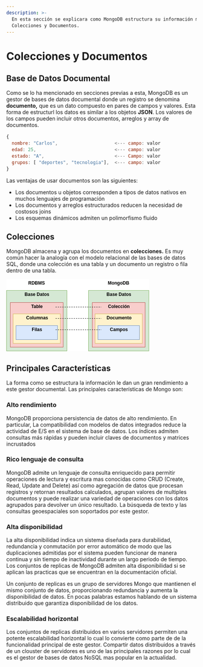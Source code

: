 ```yaml
---
description: >-
  En esta sección se explicara como MongoDB estructura su información mediante
  Colecciones y Documentos.
---
```


# Colecciones y Documentos

## Base de Datos Documental

Como se lo ha mencionado en secciones previas a esta, MongoDB es un gestor de bases de datos documental donde un registro se denomina **documento,** que es un dato compuesto en pares de campos y valores. Esta forma de estructurl los datos es similar a los objetos **JSON**. Los valores de los campos pueden incluir otros documentos, arreglos y array de documentos.

```javascript
{
  nombre: "Carlos",                     <--- campo: valor
  edad: 25,                             <--- campo: valor
  estado: "A",                          <--- Campo: valor
  grupos: [ "deportes", "tecnologia"],  <--- campo: valor
}
```

Las ventajas de usar documentos son las siguientes:

* Los documentos u objetos corresponden a tipos de datos nativos en muchos lenguajes de programación
* Los documentos y arreglos estructurados reducen la necesidad de costosos joins
* Los esquemas dinámicos admiten un polimorfismo fluido 

## Colecciones

MongoDB almacena y agrupa  los documentos en **colecciones.** Es muy común hacer la analogía con el modelo relacional de las bases de datos SQL, donde una colección es una tabla y un documento un registro o fila dentro de una tabla.

![](../.gitbook/assets/data-base.png)

## Principales Características

La forma como se estructura la información le dan un gran rendimiento a este gestor documental. Las principales características de Mongo son:

### Alto rendimiento

MongoDB proporciona persistencia de datos de alto rendimiento. En particular, La compatibilidad con modelos de datos integrados reduce la actividad de E/S en el sistema de base de datos. Los índices admiten consultas más rápidas y pueden incluir claves de documentos y matrices incrustados

### Rico lenguaje de consulta

MongoDB admite un lenguaje de consulta enriquecido para permitir operaciones de lectura y escritura mas conocidas como CRUD \(Create, Read, Update and Delete\) así como agregación de datos que procesan registros y retornan resultados calculados, agrupan valores de multiples documentos  y puede realizar una variedad de operaciones con los datos agrupados para devolver un único resultado. La búsqueda de texto y las consultas geoespaciales son  soportados por este gestor.

### Alta disponibilidad

La alta disponibilidad indica un sistema diseñada para durabilidad, redundancia y conmutación por error automático de modo que las duplicaciones admitidas por el sistema pueden funcionar de manera continua y sin tiempo de inactividad durante un largo periodo de tiempo. Los conjuntos de replicas de MongoDB admiten alta disponibilidad si se aplican las practicas que se encuentran en la documentación oficial.  

Un conjunto de replicas es un grupo de servidores Mongo que mantienen el mismo conjunto de datos, proporcionando redundancia y aumenta la disponibilidad de datos. En pocas palabras estamos hablando de un sistema distribuido que garantiza disponibilidad de los datos.

### Escalabilidad horizontal

Los conjuntos de replicas distribuidos en varios servidores permiten una potente escalabilidad horizontal lo cual lo convierte como parte de de la funcionalidad principal de este gestor. Compartir datos distribuidos a través de un clouster de servidores es uno de las principales razones por lo cual es el gestor de bases de datos NoSQL mas popular en la actualidad.

